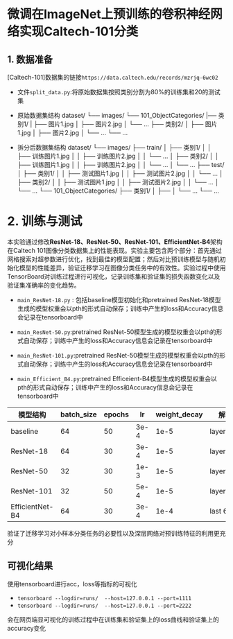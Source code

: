 # 微调在ImageNet上预训练的卷积神经网络实现Caltech-101分类

## **1.** 数据准备

[Caltech-101]数据集的链接`https://data.caltech.edu/records/mzrjq-6wc02`
- 文件`split_data.py`:将原始数据集按照类别分割为80%的训练集和20的测试集

- 原始数据集结构 
dataset/
└── images/
    └── 101_ObjectCategories/
        |── 类别1/
        |   ├── 图片1.jpg
        │   ├── 图片2.jpg
        │   └── ...
        ├── 类别2/
        │   ├── 图片1.jpg
        │   ├── 图片2.jpg
        │   └── ...
        └── ...

- 拆分后数据集结构
dataset/
└── images/
    ├── train/
    │   ├── 类别1/
    │   │   ├── 训练图片1.jpg
    │   │   ├── 训练图片2.jpg
    │   │   └── ...
    │   ├── 类别2/
    │   │   ├── 训练图片1.jpg
    │   │   ├── 训练图片2.jpg
    │   │   └── ...
    │   └── ...
    ├── test/
    │   ├── 类别1/
    │   │   ├── 测试图片1.jpg
    │   │   ├── 测试图片2.jpg
    │   │   └── ...
    │   ├── 类别2/
    │   │   ├── 测试图片1.jpg
    │   │   ├── 测试图片2.jpg
    │   │   └── ...
    │   └── ...
    └── 101_ObjectCategories/
        ├── 类别1/
        │   ├──
        │   └── ...
        └── ...

# **2.** 训练与测试

本实验通过修改**ResNet-18、ResNet-50、ResNet-101、EfficientNet-B4**架构在Caltech 101图像分类数据集上的性能表现。实验主要包含两个部分：首先通过网格搜索对超参数进行优化，找到最佳的模型配置；然后对比预训练模型与随机初始化模型的性能差异，验证迁移学习在图像分类任务中的有效性。实验过程中使用 TensorBoard对训练过程进行可视化，记录训练集和验证集的损失函数变化以及验证集准确率的变化趋势。

- `main_ResNet-18.py` : 包括baseline模型初始化和pretrained ResNet-18模型生成的模型权重会以pth的形式自动保存；训练中产生的loss和Accuracy信息会记录在tensorboard中

- `main_ResNet-50.py`:pretrained ResNet-50模型生成的模型权重会以pth的形式自动保存；训练中产生的loss和Accuracy信息会记录在tensorboard中

- `main_ResNet-101.py`:pretrained ResNet-50模型生成的模型权重会以pth的形式自动保存；训练中产生的loss和Accuracy信息会记录在tensorboard中

- `main_Efficient_B4.py`:pretrained Efficeient-B4模型生成的模型权重会以pth的形式自动保存；训练中产生的loss和Accuracy信息会记录在tensorboard中

| 模型结构       | batch_size | epochs | lr    | weight_decay | 解冻策略         | Top@1  |
|----------------|------------|--------|-------|--------------|------------------|--------|
| baseline       | 64         | 50     | 3e-4  | 1e-5         | layer3+layer4    | 69.44  |
| ResNet-18      | 64         | 30     | 3e-4  | 1e-5         | layer4           | 91.81  |
| ResNet-50      | 32         | 30     | 1e-3  | 1e-5         | layer4           | 93.56  |
| ResNet-101     | 32         | 50     | 5e-4  | 1e-5         | layer3           | 94.18  |
| EfficientNet-B4| 64         | 30     | 3e-4  | 1e-4         | last 6 layers    | 97.57  |

验证了迁移学习对小样本分类任务的必要性以及深层网络对预训练特征的利用更充分

## 可视化结果
使用tensorboard进行acc，loss等指标的可视化
- `tensorboard --logdir=runs/  --host=127.0.0.1 --port=1111`
- `tensorboard --logdir=runs/  --host=127.0.0.1 --port=2222`

会在网页端显可视化的训练过程中在训练集和验证集上的loss曲线和验证集上的accuracy变化